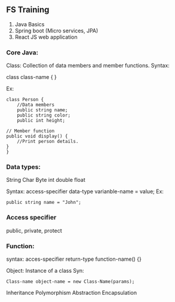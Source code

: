 ## FS Training
1. Java Basics
2. Spring boot (Micro services, JPA)
3. React JS web application

### Core Java:
Class: Collection of data members and member functions.
Syntax:

class class-name { }

Ex:
```
class Person { 
    //Data members
    public string name;
    public string color;
    public int height;

// Member function
public void display() {
    //Print person details.
}
}
```
### Data types:
String
Char
Byte
int
double
float

Syntax:
access-specifier data-type varianble-name = value;
Ex:
```
public string name = "John";
```

### Access specifier
public, private, protect 

### Function: 
syntax:
acces-specifier return-type function-name() {}

Object: Instance of a class
Syn:
```
Class-name object-name = new Class-Name(params);
```

Inheritance 
Polymorphism
Abstraction
Encapsulation



